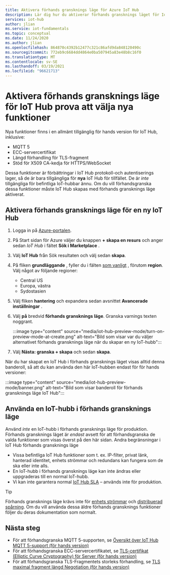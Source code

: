 ```yaml
---
title: Aktivera förhands gransknings läge för Azure IoT Hub
description: Lär dig hur du aktiverar förhands gransknings läget för IoT Hub, varför du vill och vissa varningar
services: iot-hub
author: jlian
ms.service: iot-fundamentals
ms.topic: conceptual
ms.date: 11/24/2020
ms.author: jlian
ms.openlocfilehash: 864870c4392b12477c321c86afd9da848120490c
ms.sourcegitcommit: 772eb9c6684dd4864e0ba507945a83e48b8c16f0
ms.translationtype: MT
ms.contentlocale: sv-SE
ms.lasthandoff: 03/19/2021
ms.locfileid: "96621713"
---
```

# <a name="turn-on-preview-mode-for-iot-hub-to-try-select-new-features"></a>Aktivera förhands gransknings läge för IoT Hub prova att välja nya funktioner

<!-- 
- We are working hard to bring you new features
- Some of these features require a brand new iot hub with preview mode on
- some features may not work at all or have unexpected behavior
- "Normal preview features" do NOT require preview mode 
- Support opt-in at creation time only
- Customer cannot opt back out post creation
- If customer wants to evaluate, they must use new hub dedicated for the preview
- Banners, documentations and all materials indicate preview quality: no GA guarantee at all
-->

Nya funktioner finns i en allmänt tillgänglig för hands version för IoT Hub, inklusive:

- MQTT 5
- ECC-servercertifikat
- Längd förhandling för TLS-fragment
- Stöd för X509 CA-kedja för HTTPS/WebSocket

Dessa funktioner är förbättringar i IoT Hub protokoll-och autentiserings lager, så de är bara tillgängliga för **nya** IoT Hub för tillfället. De är *inte* tillgängliga för befintliga IoT-hubbar ännu. Om du vill förhandsgranska dessa funktioner måste IoT Hub skapas med förhands gransknings läge aktiverat.

## <a name="turn-on-preview-mode-for-a-new-iot-hub"></a>Aktivera förhands gransknings läge för en ny IoT Hub

1. Logga in på [Azure-portalen](https://portal.azure.com).

1. På Start sidan för Azure väljer du knappen **+ skapa en resurs** och anger sedan *IoT Hub* i fältet **Sök i Marketplace** .

1. Välj **IoT Hub** från Sök resultaten och välj sedan **skapa**.

1. På fliken **grundläggande** , fyller du i fälten [som vanligt](iot-hub-create-through-portal.md) , förutom **region**. Välj något av följande regioner:
    
    - Central US
    - Europa, västra
    - Sydostasien

1. Välj fliken **hantering** och expandera sedan avsnittet **Avancerade inställningar** .

1. Välj **på** bredvid **förhands gransknings läge**. Granska varnings texten noggrant.

    :::image type="content" source="media/iot-hub-preview-mode/turn-on-preview-mode-at-create.png" alt-text="Bild som visar var du väljer alternativet förhands gransknings läge när du skapar en ny IoT-hubb":::

1. Välj **Nästa: granska + skapa** och sedan **skapa**.

När du har skapat en IoT Hub i förhands gransknings läget visas alltid denna banderoll, så att du kan använda den här IoT-hubben endast för för hands versioner: 

:::image type="content" source="media/iot-hub-preview-mode/banner.png" alt-text="Bild som visar banderoll för förhands gransknings läge IoT Hub":::

## <a name="using-an-iot-hub-in-preview-mode"></a>Använda en IoT-hubb i förhands gransknings läge

Använd *inte* en IoT-hubb i förhands gransknings läge för produktion. Förhands gransknings läget är *endast* avsett för att förhandsgranska de valda funktioner som visas överst på den här sidan. Andra begränsningar i IoT Hub förhands gransknings läge

- Vissa befintliga IoT Hub funktioner som t. ex. IP-filter, privat länk, hanterad identitet, enhets strömmar och redundans kan fungera som de ska eller inte alls.
- En IoT-hubb i förhands gransknings läge kan inte ändras eller uppgraderas till en normal IoT-hubb.
- Vi kan inte garantera normal [IoT Hub SLA](https://azure.microsoft.com/support/legal/sla/iot-hub/v1_2/) – används inte för produktion.

> [!TIP]
> Förhands gransknings läge krävs inte för [enhets strömmar](iot-hub-device-streams-overview.md) och [distribuerad spårning](iot-hub-distributed-tracing.md). Om du vill använda dessa äldre förhands gransknings funktioner följer du deras dokumentation som normalt. 

## <a name="next-steps"></a>Nästa steg

- För att förhandsgranska MQTT 5-supporten, se [Översikt över IoT Hub MQTT 5-support (för hands version)](iot-hub-mqtt-5.md)
- För att förhandsgranska ECC-servercertifikatet, se [TLS-certifikat (Elliptic Curve Cryptography) för Server (för hands version)](iot-hub-tls-support.md#elliptic-curve-cryptography-ecc-server-tls-certificate-preview)
- För att förhandsgranska TLS-Fragmentets storleks förhandling, se [TLS maximal fragment längd Negotiation (för hands version)](iot-hub-tls-support.md#tls-maximum-fragment-length-negotiation-preview)